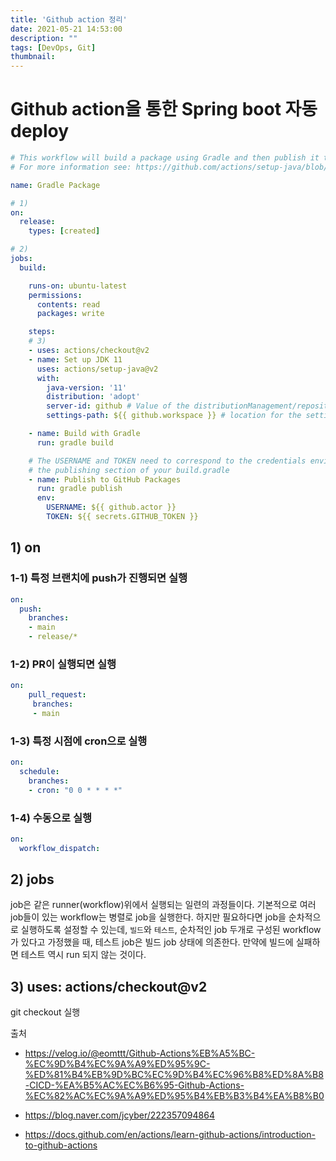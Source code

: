 ```yaml
---
title: 'Github action 정리'
date: 2021-05-21 14:53:00
description: ""
tags: [DevOps, Git]
thumbnail: 
---  
```


# Github action을 통한 Spring boot 자동 deploy

```yml
# This workflow will build a package using Gradle and then publish it to GitHub packages when a release is created
# For more information see: https://github.com/actions/setup-java/blob/main/docs/advanced-usage.md#Publishing-using-gradle

name: Gradle Package

# 1)
on:
  release:
    types: [created]

# 2)
jobs:
  build:

    runs-on: ubuntu-latest
    permissions:
      contents: read
      packages: write

    steps:
    # 3)
    - uses: actions/checkout@v2
    - name: Set up JDK 11
      uses: actions/setup-java@v2
      with:
        java-version: '11'
        distribution: 'adopt'
        server-id: github # Value of the distributionManagement/repository/id field of the pom.xml
        settings-path: ${{ github.workspace }} # location for the settings.xml file

    - name: Build with Gradle
      run: gradle build

    # The USERNAME and TOKEN need to correspond to the credentials environment variables used in
    # the publishing section of your build.gradle
    - name: Publish to GitHub Packages
      run: gradle publish
      env:
        USERNAME: ${{ github.actor }}
        TOKEN: ${{ secrets.GITHUB_TOKEN }}
```

## 1) on
### 1-1) 특정 브랜치에 push가 진행되면 실행

``` yml
on:
  push:
    branches:
    - main
    - release/*
```

### 1-2) PR이 실행되면 실행

``` yml
on:
    pull_request:
     branches:
     - main
```

### 1-3) 특정 시점에 cron으로 실행
``` yml
on:
  schedule:
    branches:
    - cron: "0 0 * * * *"
```

### 1-4) 수동으로 실행
``` yml
on:
  workflow_dispatch:
```

## 2) jobs
job은 같은 runner(workflow)위에서 실행되는 일련의 과정들이다. 기본적으로 여러 job들이 있는 workflow는 병렬로 job을 실행한다. 하지만 필요하다면 job을 순차적으로 실행하도록 설정할 수 있는데, `빌드`와 `테스트`, 순차적인 job 두개로 구성된 workflow가 있다고 가정했을 때, 테스트 job은 빌드 job 상태에 의존한다. 만약에 빌드에 실패하면 테스트 역시 run 되지 않는 것이다. 


## 3) uses: actions/checkout@v2
git checkout 실행



출처
- https://velog.io/@eomttt/Github-Actions%EB%A5%BC-%EC%9D%B4%EC%9A%A9%ED%95%9C-%ED%81%B4%EB%9D%BC%EC%9D%B4%EC%96%B8%ED%8A%B8-CICD-%EA%B5%AC%EC%B6%95-Github-Actions-%EC%82%AC%EC%9A%A9%ED%95%B4%EB%B3%B4%EA%B8%B0

- https://blog.naver.com/jcyber/222357094864

- https://docs.github.com/en/actions/learn-github-actions/introduction-to-github-actions